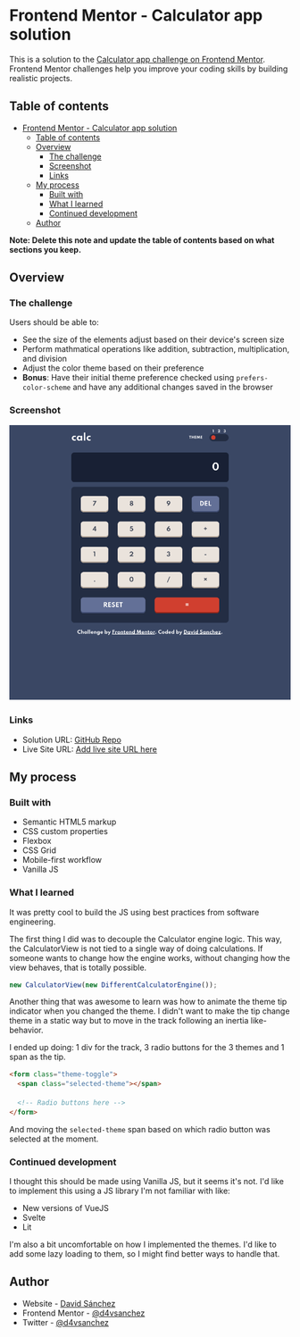 # Frontend Mentor - Calculator app solution

This is a solution to the [Calculator app challenge on Frontend Mentor](https://www.frontendmentor.io/challenges/calculator-app-9lteq5N29). Frontend Mentor challenges help you improve your coding skills by building realistic projects.

## Table of contents

- [Frontend Mentor - Calculator app solution](#frontend-mentor---calculator-app-solution)
  - [Table of contents](#table-of-contents)
  - [Overview](#overview)
    - [The challenge](#the-challenge)
    - [Screenshot](#screenshot)
    - [Links](#links)
  - [My process](#my-process)
    - [Built with](#built-with)
    - [What I learned](#what-i-learned)
    - [Continued development](#continued-development)
  - [Author](#author)

**Note: Delete this note and update the table of contents based on what sections you keep.**

## Overview

### The challenge

Users should be able to:

- See the size of the elements adjust based on their device's screen size
- Perform mathmatical operations like addition, subtraction, multiplication, and division
- Adjust the color theme based on their preference
- **Bonus**: Have their initial theme preference checked using `prefers-color-scheme` and have any additional changes saved in the browser

### Screenshot

![Solution Screenshot](./screenshot.png)

### Links

- Solution URL: [GitHub Repo](https://github.com/d4vsanchez/calculator-vanilla-js)
- Live Site URL: [Add live site URL here](https://your-live-site-url.com)

## My process

### Built with

- Semantic HTML5 markup
- CSS custom properties
- Flexbox
- CSS Grid
- Mobile-first workflow
- Vanilla JS

### What I learned

It was pretty cool to build the JS using best practices from software engineering.

The first thing I did was to decouple the Calculator engine logic. This way, the CalculatorView is not tied to a single way of doing calculations. If someone wants to change how the engine works, without changing how the view behaves, that is totally possible.

```javascript
new CalculatorView(new DifferentCalculatorEngine());
```

Another thing that was awesome to learn was how to animate the theme tip indicator when you changed the theme. I didn't want to make the tip change theme in a static way but to move in the track following an inertia like-behavior.

I ended up doing: 1 div for the track, 3 radio buttons for the 3 themes and 1 span as the tip.

```html
<form class="theme-toggle">
  <span class="selected-theme"></span>

  <!-- Radio buttons here -->
</form>
```

And moving the `selected-theme` span based on which radio button was selected at the moment.

### Continued development

I thought this should be made using Vanilla JS, but it seems it's not. I'd like to implement this using a JS library I'm not familiar with like:

- New versions of VueJS
- Svelte
- Lit

I'm also a bit uncomfortable on how I implemented the themes. I'd like to add some lazy loading to them, so I might find better ways to handle that.

## Author

- Website - [David Sánchez](https://davsanchez.com)
- Frontend Mentor - [@d4vsanchez](https://www.frontendmentor.io/profile/d4vsanchez)
- Twitter - [@d4vsanchez](https://www.twitter.com/d4vsanchez)

